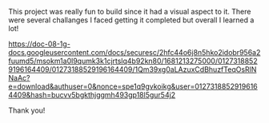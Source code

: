 This project was really fun to build since it had a visual aspect to it. There were several challanges I faced getting it completed but overall I learned a lot!

https://doc-08-1g-docs.googleusercontent.com/docs/securesc/2hfc44o6j8n5hko2idobr956a2fuumd5/msokm1a0l9qumk3k1cjrtslq4b92kn80/1681213275000/01273188529196164409/01273188529196164409/1Qm39xg0aLAzuxCdBhuzfTeqOsRlNNaAc?e=download&authuser=0&nonce=spe1q9gvkoikg&user=01273188529196164409&hash=bucvv5bgkthjggmh493gp18l5gur54j2


Thank you!